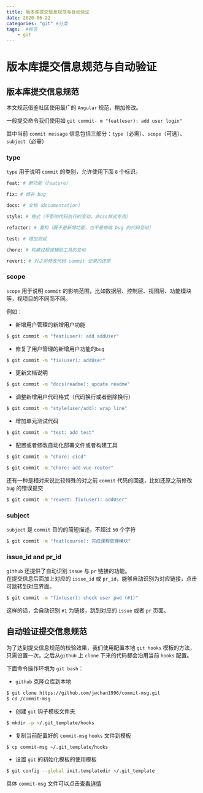 ```yaml
---
title: 版本库提交信息规范与自动验证
date: 2020-06-22
categories: "git" #分类
tags:  #标签
    - git
---
```


# 版本库提交信息规范与自动验证

## 版本库提交信息规范

本文规范借鉴社区使用最广的 `Angular` 规范，稍加修改。

一般提交命令我们使用如 `git commit- m "feat(user): add user login"`

其中当前 `commit message` 信息包括三部分：`type`（必需）、`scope`（可选）、 `subject`（必需）

### type

`type` 用于说明 `commit` 的类别，允许使用下面 `8` 个标识。

```bash
feat: # 新功能（feature）

fix: # 修补 bug

docs: # 文档（documentation）

style: # 格式（不影响代码执行的变动，非css样式专用）

refactor: # 重构（既不是新增功能，也不是修改 bug 的代码变动）

test: # 增加测试

chore: # 构建过程或辅助工具的变动

revert: # 对之前修改代码 commit 记录的还原
```

### scope

`scope` 用于说明 `commit` 的影响范围，比如数据层、控制层、视图层、功能模块等，视项目的不同而不同。

例如：

- 新增用户管理的新增用户功能
```bash
$ git commit -m "feat(user): add addUser"
```

- 修复了用户管理的新增用户功能的`bug`
```bash
$ git commit -m "fix(user): addUser"
```

- 更新文档说明
```bash
$ git commit -m "docs(readme): update readme"
```

- 调整新增用户代码格式（代码换行或者删除换行）
```bash
$ git commit -m "style(user/add): wrap line"
```

- 增加单元测试代码
```bash
$ git commit -m "test: add test"
```

- 配置或者修改自动化部署文件或者构建工具
```bash
$ git commit -m "chore: cicd"

$ git commit -m "chore: add vue-router"
```

还有一种是相对来说比较特殊的对之前 `commit` 代码的回退，比如还原之前修改 `bug` 的错误提交
```bash
$ git commit -m "revert: fix(user): addUser"
```

### subject

`subject` 是 `commit` 目的的简短描述，不超过 `50` 个字符

```bash
$ git commit -m "feat(course): 完成课程管理模块"
```

### issue_id and pr_id

`github` 还提供了自动识别 `issue` 与 `pr` 链接的功能。  
在提交信息后面加上对应的 `issue_id` 或 `pr_id`，能够自动识别为对应链接，点击可跳转到对应界面。 

```bash
$ git commit -m "fix(user): check user pwd (#1)"
```

这样的话，会自动识别 `#1` 为链接，跳到对应的 `issue` 或者 `pr` 页面。

## 自动验证提交信息规范

为了达到提交信息规范的校验效果，我们使用配置本地 `git hooks` 模板的方法，只需设置一次，之后从`github` 上 `clone` 下来的代码都会沿用当前 `hooks` 配置。

下面命令操作环境为 `git bash`：

- `github` 克隆仓库到本地
```bash
$ git clone https://github.com/jwchan1996/commit-msg.git
$ cd /commit-msg
```

- 创建 `git` 钩子模板文件夹
```bash
$ mkdir -p ~/.git_template/hooks 
```

- 复制当前配置好的 `commit-msg` `hooks` 文件到模板 
```bash
$ cp commit-msg ~/.git_template/hooks
```

- 设置 `git` 的初始化模板的使用模板
```bash
$ git config --global init.templatedir ~/.git_template 
```

具体 `commit-msg` 文件可以点击[查看详情](https://github.com/jwchan1996/commit-msg.git)